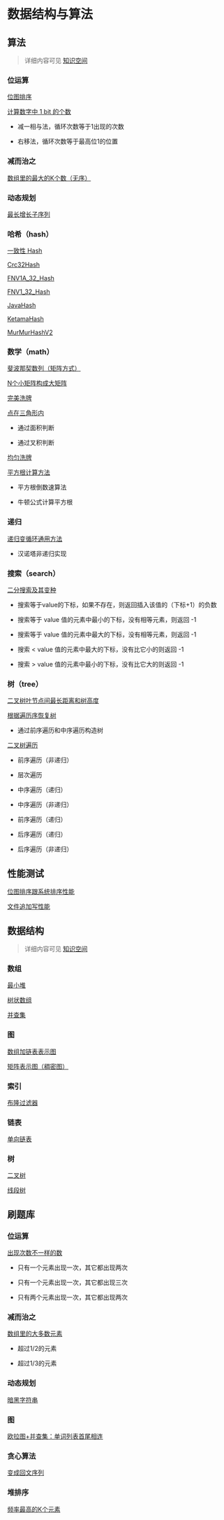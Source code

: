 # 数据结构与算法


## 算法
> 详细内容可见 [知识空间](https://xliuqq.github.io/blog_md/code_guide/algs/common.html)

### 位运算


[位图排序](src/main/java/org/xliu/cs/algs_ds/algs/bit/BitMapSort.java)

[计算数字中 1 bit 的个数](src/main/java/org/xliu/cs/algs_ds/algs/bit/CountBits.java)

- 减一相与法，循环次数等于1出现的次数

- 右移法，循环次数等于最高位1的位置

### 减而治之


[数组里的最大的K个数（无序）](src/main/java/org/xliu/cs/algs_ds/algs/divideconquer/KMaxElement.java)

### 动态规划


[最长增长子序列](src/main/java/org/xliu/cs/algs_ds/algs/dp/LongestIncreasingSubSequence.java)

### 哈希（hash）


[一致性 Hash](src/main/java/org/xliu/cs/algs_ds/algs/hash/ConsistentHash.java)

[Crc32Hash](src/main/java/org/xliu/cs/algs_ds/algs/hash/Crc32Hash.java)

[FNV1A_32_Hash](src/main/java/org/xliu/cs/algs_ds/algs/hash/FNV1A_32_Hash.java)

[FNV1_32_Hash](src/main/java/org/xliu/cs/algs_ds/algs/hash/FNV1_32_Hash.java)

[JavaHash](src/main/java/org/xliu/cs/algs_ds/algs/hash/JavaHash.java)

[KetamaHash](src/main/java/org/xliu/cs/algs_ds/algs/hash/KetamaHash.java)

[MurMurHashV2](src/main/java/org/xliu/cs/algs_ds/algs/hash/MurMurHashV2.java)

### 数学（math）


[斐波那契数列（矩阵方式）](src/main/java/org/xliu/cs/algs_ds/algs/math/Fibonacci.java)

[N个小矩阵构成大矩阵](src/main/java/org/xliu/cs/algs_ds/algs/math/PerfectRectangle.java)

[完美洗牌](src/main/java/org/xliu/cs/algs_ds/algs/math/PerfectShuffle.java)

[点在三角形内](src/main/java/org/xliu/cs/algs_ds/algs/math/PointInTriangle.java)

- 通过面积判断

- 通过叉积判断

[均匀洗牌](src/main/java/org/xliu/cs/algs_ds/algs/math/Shuffle.java)

[平方根计算方法](src/main/java/org/xliu/cs/algs_ds/algs/math/Sqrt.java)

- 平方根倒数速算法

- 牛顿公式计算平方根

### 递归


[递归变循环通用方法](src/main/java/org/xliu/cs/algs_ds/algs/recursive/RecursiveToFor.java)

- 汉诺塔非递归实现

### 搜索（search）


[二分搜索及其变种](src/main/java/org/xliu/cs/algs_ds/algs/search/BinarySearch.java)

- 搜索等于value的下标，如果不存在，则返回插入该值的（下标+1）的负数

- 搜索等于 value 值的元素中最小的下标，没有相等元素，则返回 -1

- 搜索等于 value 值的元素中最大的下标，没有相等元素，则返回 -1

- 搜索 < value 值的元素中最大的下标，没有比它小的则返回 -1

- 搜索 > value 值的元素中最小的下标，没有比它大的则返回 -1

### 树（tree）


[二叉树叶节点间最长距离和树高度](src/main/java/org/xliu/cs/algs_ds/algs/tree/MaxPathBetweenLeaf.java)

[根据遍历序恢复树](src/main/java/org/xliu/cs/algs_ds/algs/tree/RebuildTree.java)

- 通过前序遍历和中序遍历构造树

[二叉树遍历](src/main/java/org/xliu/cs/algs_ds/algs/tree/TraverseTree.java)

- 前序遍历（非递归）

- 层次遍历

- 中序遍历（递归）

- 中序遍历（非递归）

- 前序遍历（递归）

- 后序遍历（递归）

- 后序遍历（非递归）

## 性能测试


[位图排序跟系统排序性能](src/main/java/org/xliu/cs/algs_ds/benchmark/BitSortPerformance.java)

[文件追加写性能](src/main/java/org/xliu/cs/algs_ds/benchmark/FileAppendPerformance.java)

## 数据结构
> 详细内容可见 [知识空间](https://xliuqq.github.io/blog_md/code_guide/data_structure/array.html)

### 数组


[最小堆](src/main/java/org/xliu/cs/algs_ds/ds/array/Heap.java)

[树状数组](src/main/java/org/xliu/cs/algs_ds/ds/array/TreeArray.java)

[并查集](src/main/java/org/xliu/cs/algs_ds/ds/array/UnionSet.java)

### 图


[数组加链表表示图](src/main/java/org/xliu/cs/algs_ds/ds/graph/ListGraph.java)

[矩阵表示图（稠密图）](src/main/java/org/xliu/cs/algs_ds/ds/graph/MatrixGraph.java)

### 索引


[布隆过滤器](src/main/java/org/xliu/cs/algs_ds/ds/index/BloomFilter.java)

### 链表


[单向链表](src/main/java/org/xliu/cs/algs_ds/ds/linkedlist/SingleLinkedList.java)

### 树


[二叉树](src/main/java/org/xliu/cs/algs_ds/ds/tree/BinaryTreeNode.java)

[线段树](src/main/java/org/xliu/cs/algs_ds/ds/tree/SegmentTree.java)

## 刷题库


### 位运算


[出现次数不一样的数](src/main/java/org/xliu/cs/algs_ds/leetcode/bit/SingleNumber.java)

- 只有一个元素出现一次，其它都出现两次

- 只有一个元素出现一次，其它都出现三次

- 只有两个元素出现一次，其它都出现两次

### 减而治之


[数组里的大多数元素](src/main/java/org/xliu/cs/algs_ds/leetcode/divideconquer/MajorityElement.java)

- 超过1/2的元素

- 超过1/3的元素

### 动态规划


[暗黑字符串](src/main/java/org/xliu/cs/algs_ds/leetcode/dp/BlackString.java)

### 图


[欧拉图+并查集：单词列表首尾相连](src/main/java/org/xliu/cs/algs_ds/leetcode/graph/WordHeadTail.java)

### 贪心算法


[变成回文序列](src/main/java/org/xliu/cs/algs_ds/leetcode/greedy/SumHuiWen.java)

### 堆排序


[频率最高的K个元素](src/main/java/org/xliu/cs/algs_ds/leetcode/heap/TopKFrequent.java)

